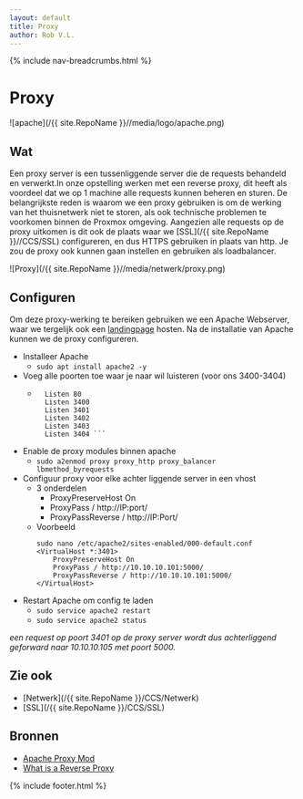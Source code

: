 ```yaml
---
layout: default
title: Proxy
author: Rob V.L.
---
```


{% include nav-breadcrumbs.html %}



# Proxy

![apache](/{{ site.RepoName }}//media/logo/apache.png)

## Wat
Een proxy server is een tussenliggende server die de requests behandeld en verwerkt.In onze opstelling werken met een reverse proxy, dit heeft als voordeel dat we op 1 machine alle requests kunnen beheren en sturen. De belangrijkste reden is waarom we een proxy gebruiken is om de werking van het thuisnetwerk niet te storen, als ook technische problemen te voorkomen binnen de Proxmox omgeving. Aangezien alle requests op de proxy uitkomen is dit ook de plaats waar we [SSL](/{{ site.RepoName }}//CCS/SSL) configureren, en dus HTTPS gebruiken in plaats van http. Je zou de proxy ook kunnen gaan instellen en gebruiken als loadbalancer. 

![Proxy](/{{ site.RepoName }}//media/netwerk/proxy.png)

## Configuren
Om deze proxy-werking te bereiken gebruiken we een Apache Webserver, waar we tergelijk ook een [landingpage](https://rob-vl.synology.me:3400/) hosten. Na de installatie van Apache kunnen we de proxy configureren.
* Installeer Apache
    * ```sudo apt install apache2 -y```
* Voeg alle poorten toe waar je naar wil luisteren (voor ons 3400-3404)
    * ```sudo nano /etc/apache2/ports.conf
        Listen 80
        Listen 3400
        Listen 3401
        Listen 3402
        Listen 3403
        Listen 3404 ```

* Enable de proxy modules binnen apache 
    * ```sudo a2enmod proxy proxy_http proxy_balancer lbmethod_byrequests```
* Configuur proxy voor elke achter liggende server in een vhost
    * 3 onderdelen
        * ProxyPreserveHost On
        * ProxyPass / http://IP:port/
        * ProxyPassReverse / http://IP:Port/
    * Voorbeeld
        ```
        sudo nano /etc/apache2/sites-enabled/000-default.conf
        <VirtualHost *:3401>
            ProxyPreserveHost On
            ProxyPass / http://10.10.10.101:5000/
            ProxyPassReverse / http://10.10.10.101:5000/
        </VirtualHost>
        ```
* Restart Apache om config te laden
    * ```sudo service apache2 restart```
    * ```sudo service apache2 status```

_een request op poort 3401 op de proxy server wordt dus achterliggend geforward naar 10.10.10.105 met poort 5000._

## Zie ook
* [Netwerk](/{{ site.RepoName }}/CCS/Netwerk)
* [SSL](/{{ site.RepoName }}/CCS/SSL)

## Bronnen 
* [Apache Proxy Mod](https://httpd.apache.org/docs/2.4/mod/mod_proxy.html)
* [What is a Reverse Proxy](https://www.cloudflare.com/learning/cdn/glossary/reverse-proxy/)

{% include footer.html %}
